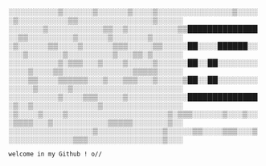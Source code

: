 ░░░░░░░░░░▒░░░░░░▒░░░░░░▒░░░░▒░░░░░░░░░░░░░░░▒░░░░░▒░░░░░░░░░░▒▒░░░░░░░░░░░░░░░▒░░░░░
░░░░░░░▒░░░░░░░░░░░▒▒░░▒░░░░░░░░░░▒▒██████████████░░▒▒░░░░░░░░░▒░░░░░░▒░░░░░░░▒░░░░░░
░▒░░░░░░▒▒░░░░▒░░░░░░▒▒▒░░░░░▒▒░░░░░██░░░░██████░░░░░▒░░░░░░░▒░░░░░░░░░▒░░░▒▒░▒░░░░░░
░░░░░░░░░░▒░▒▒▒░░░▒░░░░▒░░░░░▒░░░░░░██░░██░░░░░░░░░░░░▒░░░░▒▒░░░░░░░░░░░░░░▒▒▒▒▒░░░░░
░░░░▒▒░░░░▒▒▒▒▒▒░░░▒░░░▒▒▒░░░▒░░░░░▒██░░██░░░░░░░░░░░░░▒░░░░░░▒░░░░░░░░░░░░░░░░░░░░░░
░░░░░░░░░░▒░░░░▒▒▒░░░░░▒░░░░░░░░░░░░██████████████░▒░░▒░░░░░░░░░░░░░▒░░░░░░░░░░░░░░░░
░▒░░░░▒░░░░▒░░░░░░░░░░░░░░░░░░░░▒░▒▒▒░░░░░░▒░░░▒░░░▒▒▒▒░░░▒░░░░░░░░░░░▒▒▒▒▒░░░░░░░▒░░
░░░░░░░░░░░░░░░░░▒░░░░░░░░░░░░░▒░░░░░▒▒░░░░▒▒▒░░░▒░░░░░░░░░░░░░▒▒▒░░░░░░░░░░░░░░░▒░░░ 

    welcome in my Github ! o// 
                      
            

